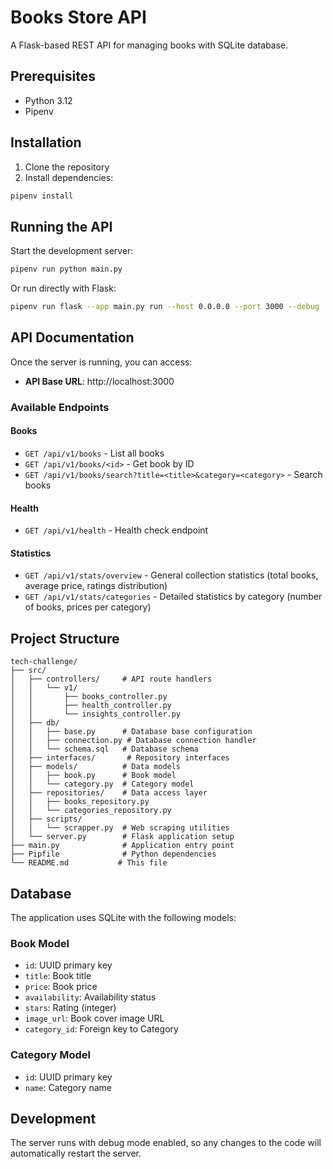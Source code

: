 # Books Store API

A Flask-based REST API for managing books with SQLite database.

## Prerequisites

-   Python 3.12
-   Pipenv

## Installation

1. Clone the repository
2. Install dependencies:

```bash
pipenv install
```

## Running the API

Start the development server:

```bash
pipenv run python main.py
```

Or run directly with Flask:

```bash
pipenv run flask --app main.py run --host 0.0.0.0 --port 3000 --debug
```

## API Documentation

Once the server is running, you can access:

-   **API Base URL**: http://localhost:3000

### Available Endpoints

#### Books

-   `GET /api/v1/books` - List all books
-   `GET /api/v1/books/<id>` - Get book by ID
-   `GET /api/v1/books/search?title=<title>&category=<category>` - Search books

#### Health

-   `GET /api/v1/health` - Health check endpoint

#### Statistics

-   `GET /api/v1/stats/overview` - General collection statistics (total books, average price, ratings distribution)
-   `GET /api/v1/stats/categories` - Detailed statistics by category (number of books, prices per category)

## Project Structure

```
tech-challenge/
├── src/
│   ├── controllers/     # API route handlers
│   │   └── v1/
│   │       ├── books_controller.py
│   │       ├── health_controller.py
│   │       └── insights_controller.py
│   ├── db/
│   │   ├── base.py      # Database base configuration
│   │   ├── connection.py # Database connection handler
│   │   └── schema.sql   # Database schema
│   ├── interfaces/       # Repository interfaces
│   ├── models/          # Data models
│   │   ├── book.py      # Book model
│   │   └── category.py  # Category model
│   ├── repositories/    # Data access layer
│   │   ├── books_repository.py
│   │   └── categories_repository.py
│   ├── scripts/
│   │   └── scrapper.py  # Web scraping utilities
│   └── server.py        # Flask application setup
├── main.py              # Application entry point
├── Pipfile              # Python dependencies
└── README.md           # This file
```

## Database

The application uses SQLite with the following models:

### Book Model

-   `id`: UUID primary key
-   `title`: Book title
-   `price`: Book price
-   `availability`: Availability status
-   `stars`: Rating (integer)
-   `image_url`: Book cover image URL
-   `category_id`: Foreign key to Category

### Category Model

-   `id`: UUID primary key
-   `name`: Category name

## Development

The server runs with debug mode enabled, so any changes to the code will automatically restart the server.
